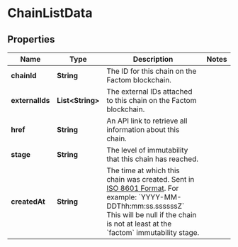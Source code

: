 
# ChainListData

## Properties
Name | Type | Description | Notes
------------ | ------------- | ------------- | -------------
**chainId** | **String** | The ID for this chain on the Factom blockchain. | 
**externalIds** | **List&lt;String&gt;** | The external IDs attached to this chain on the Factom blockchain. | 
**href** | **String** | An API link to retrieve all information about this chain. | 
**stage** | **String** | The level of immutability that this chain has reached. | 
**createdAt** | **String** | The time at which this chain was created. Sent in [ISO 8601 Format](https://en.wikipedia.org/wiki/ISO_8601). For example: &#x60;YYYY-MM-DDThh:mm:ss.ssssssZ&#x60; This will be null if the chain is not at least at the &#x60;factom&#x60; immutability stage. | 



